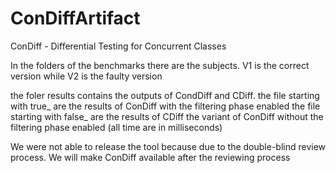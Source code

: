 # ConDiffArtifact


ConDiff - Differential Testing for Concurrent Classes

In the folders of the benchmarks there are the subjects. V1 is the correct version while V2 is the faulty version

the foler results contains the outputs of CondDiff and CDiff.
the file starting with true_ are the results of ConDiff with the filtering phase enabled
the file starting with false_ are the results of CDiff the variant of ConDiff without the filtering phase enabled
(all time are in milliseconds)

We were not able to release the tool because due to the double-blind review process.
We will make ConDiff available after the reviewing process

